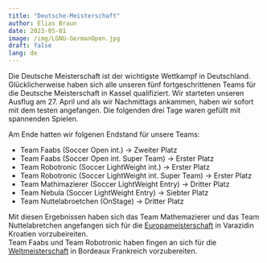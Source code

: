 ```yaml
---
title: "Deutsche-Meisterschaft"
author: Elias Braun
date: 2023-05-01
image: /img/LGNU-GermanOpen.jpg
draft: false
lang: de
---
```


Die Deutsche Meisterschaft ist der wichtigste Wettkampf in
Deutschland. <br/>
Glücklicherweise haben sich alle unseren fünf fortgeschrittenen Teams
für die Deutsche Meisterschaft in Kassel qualifiziert. 
Wir starteten unseren Ausflug am 27. April und als wir Nachmittags 
ankammen, haben wir sofort mit dem testen angefangen. Die folgenden 
drei Tage waren gefüllt mit spannenden Spielen. <br/>

Am Ende hatten wir folgenen Endstand für unsere Teams:

- Team Faabs (Soccer Open int.) &rarr; Zweiter Platz
 - Team Faabs (Soccer Open int. Super Team) &rarr; Erster Platz
 - Team Robotronic (Soccer LightWeight int.) &rarr; Erster Platz
 - Team Robotronic (Soccer LightWeight int. Super Team) &rarr; Erster Platz
 - Team Mathimazierer (Soccer LightWeight Entry) &rarr; Dritter Platz
 - Team Nebula (Soccer LightWeight Entry) &rarr; Siebter Platz
 - Team Nuttelabroetchen (OnStage) &rarr; Dritter Platz

 Mit diesen Ergebnissen haben sich das Team Mathemazierer und das
 Team Nuttelabretchen angefangen sich für die 
 [Europameisterschaft](/posts/europeanopen2023/) in Varazidin Kroatien vorzubeireiten. <br/>
 Team Faabs und Team Robotronic haben fingen an sich für die [Weltmeisterschaft](/posts/worldopen2023/)
 in Bordeaux Frankreich vorzubereiten. 

